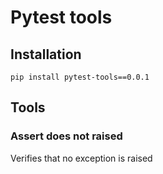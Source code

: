 # Pytest tools

## Installation

```
pip install pytest-tools==0.0.1
```

## Tools

### Assert does not raised

Verifies that no exception is raised
